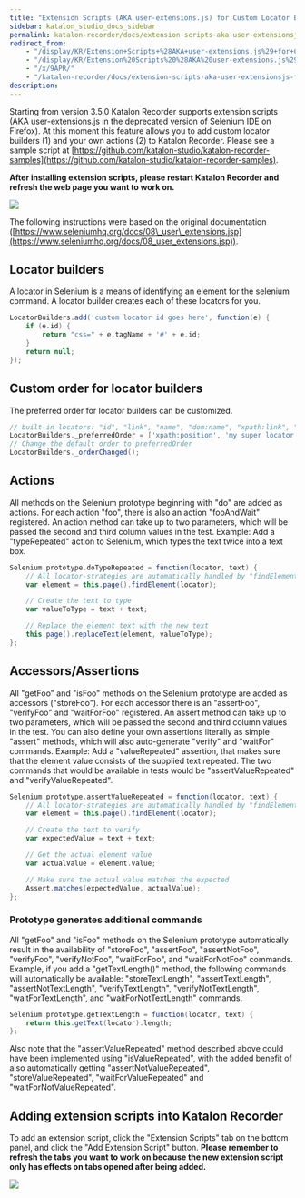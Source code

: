 ```yaml
---
title: "Extension Scripts (AKA user-extensions.js) for Custom Locator Builders and Actions" 
sidebar: katalon_studio_docs_sidebar
permalink: katalon-recorder/docs/extension-scripts-aka-user-extensionsjs-for-custom-locator-builders-and-actions.html 
redirect_from:
    - "/display/KR/Extension+Scripts+%28AKA+user-extensions.js%29+for+Custom+Locator+Builders+and+Actions/"
    - "/display/KR/Extension%20Scripts%20%28AKA%20user-extensions.js%29%20for%20Custom%20Locator%20Builders%20and%20Actions/"
    - "/x/9APR/"
    - "/katalon-recorder/docs/extension-scripts-aka-user-extensionsjs-for-custom-locator-builders-and-actions/"
description: 
---
```

Starting from version 3.5.0 Katalon Recorder supports extension scripts (AKA user-extensions.js in the deprecated version of Selenium IDE on Firefox). At this moment this feature allows you to add custom locator builders (1) and your own actions (2) to Katalon Recorder. Please see a sample script at [https://github.com/katalon-studio/katalon-recorder-samples](https://github.com/katalon-studio/katalon-recorder-samples).

**After installing extension scripts, please restart Katalon Recorder and refresh the web page you want to work on.**

![](https://github.com/katalon-studio/docs-images/raw/master/katalon-recorder/docs/extension-scripts-aka-user-extensionsjs-for-custom-locator-builders-and-actions/Screenshot-from-2018-04-23-11-21-42.png)

The following instructions were based on the original documentation ([https://www.seleniumhq.org/docs/08\_user\_extensions.jsp](https://www.seleniumhq.org/docs/08_user_extensions.jsp)).

Locator builders
----------------

A locator in Selenium is a means of identifying an element for the selenium command. A locator builder creates each of these locators for you.

```groovy
LocatorBuilders.add('custom locator id goes here', function(e) {
    if (e.id) {
        return "css=" + e.tagName + '#' + e.id;
    }
    return null;
});
```

Custom order for locator builders
---------------------------------

The preferred order for locator builders can be customized.

```groovy
// built-in locators: "id", "link", "name", "dom:name", "xpath:link", "xpath:img", "xpath:attributes", "xpath:idRelative", "xpath:href", "dom:index", "xpath:position", "css"
LocatorBuilders._preferredOrder = ['xpath:position', 'my super locator'];
// Change the default order to preferredOrder
LocatorBuilders._orderChanged();
```

Actions
-------

All methods on the Selenium prototype beginning with "do" are added as actions. For each action "foo", there is also an action "fooAndWait" registered. An action method can take up to two parameters, which will be passed the second and third column values in the test. Example: Add a "typeRepeated" action to Selenium, which types the text twice into a text box.

```groovy
Selenium.prototype.doTypeRepeated = function(locator, text) {
    // All locator-strategies are automatically handled by "findElement"
    var element = this.page().findElement(locator);

    // Create the text to type
    var valueToType = text + text;

    // Replace the element text with the new text
    this.page().replaceText(element, valueToType);
};
```

Accessors/Assertions
--------------------

All "getFoo" and "isFoo" methods on the Selenium prototype are added as accessors ("storeFoo"). For each accessor there is an "assertFoo", "verifyFoo" and "waitForFoo" registered. An assert method can take up to two parameters, which will be passed the second and third column values in the test. You can also define your own assertions literally as simple "assert" methods, which will also auto-generate "verify" and "waitFor" commands. Example: Add a "valueRepeated" assertion, that makes sure that the element value consists of the supplied text repeated. The two commands that would be available in tests would be "assertValueRepeated" and "verifyValueRepeated".

```groovy
Selenium.prototype.assertValueRepeated = function(locator, text) {
    // All locator-strategies are automatically handled by "findElement"
    var element = this.page().findElement(locator);

    // Create the text to verify
    var expectedValue = text + text;

    // Get the actual element value
    var actualValue = element.value;

    // Make sure the actual value matches the expected
    Assert.matches(expectedValue, actualValue);
};
```

### Prototype generates additional commands

All "getFoo" and "isFoo" methods on the Selenium prototype automatically result in the availability of "storeFoo", "assertFoo", "assertNotFoo", "verifyFoo", "verifyNotFoo", "waitForFoo", and "waitForNotFoo" commands. Example, if you add a "getTextLength()" method, the following commands will automatically be available: "storeTextLength", "assertTextLength", "assertNotTextLength", "verifyTextLength", "verifyNotTextLength", "waitForTextLength", and "waitForNotTextLength" commands.

```groovy
Selenium.prototype.getTextLength = function(locator, text) {
    return this.getText(locator).length;
};
```

Also note that the "assertValueRepeated" method described above could have been implemented using "isValueRepeated", with the added benefit of also automatically getting "assertNotValueRepeated", "storeValueRepeated", "waitForValueRepeated" and "waitForNotValueRepeated".

Adding extension scripts into Katalon Recorder
----------------------------------------------

To add an extension script, click the "Extension Scripts" tab on the bottom panel, and click the "Add Extension Script" button. **Please remember to refresh the tabs you want to work on because the new extension script only has effects on tabs opened after being added.**

![](https://github.com/katalon-studio/docs-images/raw/master/katalon-recorder/docs/extension-scripts-aka-user-extensionsjs-for-custom-locator-builders-and-actions/Screenshot-from-2018-04-23-11-45-06.png)
